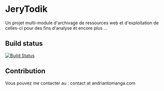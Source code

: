 # JeryTodik

Un projet multi-module d'archivage de ressources web et d'exploitation de celles-ci pour des fins d'analyse et encore plus ... 

## Build status

[![Build Status](https://travis-ci.org/Andriantomanga/jerytodik.svg?branch=master)](https://travis-ci.org/Andriantomanga/jerytodik)

## Contribution

Vous pouvez me contacter au : contact at andriantomanga.com



